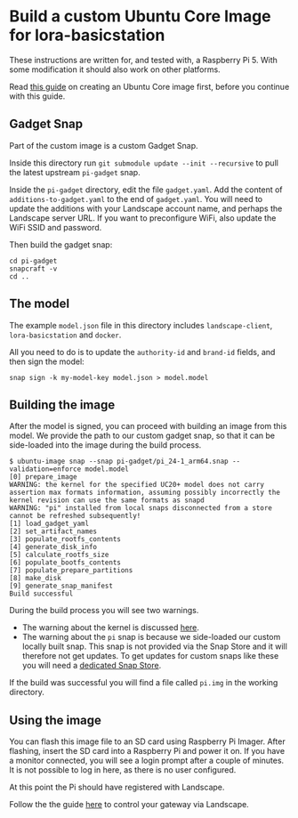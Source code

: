 # Build a custom Ubuntu Core Image for lora-basicstation

These instructions are written for, and tested with, a Raspberry Pi 5.
With some modification it should also work on other platforms.

Read [this guide](https://ubuntu.com/core/docs/build-an-image) on creating an Ubuntu Core image first, before you continue with this guide.

## Gadget Snap

Part of the custom image is a custom Gadget Snap.

Inside this directory run `git submodule update --init --recursive` to pull the latest upstream `pi-gadget` snap.

Inside the `pi-gadget` directory, edit the file `gadget.yaml`.
Add the content of `additions-to-gadget.yaml` to the end of `gadget.yaml`.
You will need to update the additions with your Landscape account name, and perhaps the Landscape server URL.
If you want to preconfigure WiFi, also update the WiFi SSID and password.

Then build the gadget snap:

```
cd pi-gadget
snapcraft -v
cd ..
```

## The model

The example `model.json` file in this directory includes `landscape-client`, `lora-basicstation` and `docker`.

All you need to do is to update the `authority-id` and `brand-id` fields, and then sign the model:

```
snap sign -k my-model-key model.json > model.model
```

## Building the image

After the model is signed, you can proceed with building an image from this model.
We provide the path to our custom gadget snap, so that it can be side-loaded into the image during the build process.

```
$ ubuntu-image snap --snap pi-gadget/pi_24-1_arm64.snap --validation=enforce model.model
[0] prepare_image
WARNING: the kernel for the specified UC20+ model does not carry assertion max formats information, assuming possibly incorrectly the kernel revision can use the same formats as snapd
WARNING: "pi" installed from local snaps disconnected from a store cannot be refreshed subsequently!
[1] load_gadget_yaml
[2] set_artifact_names
[3] populate_rootfs_contents
[4] generate_disk_info
[5] calculate_rootfs_size
[6] populate_bootfs_contents
[7] populate_prepare_partitions
[8] make_disk
[9] generate_snap_manifest
Build successful
```

During the build process you will see two warnings.

- The warning about the kernel is discussed [here](https://forum.snapcraft.io/t/ubuntu-image-warning-kernel-snap/37774/3).
- The warning about the `pi` snap is because we side-loaded our custom locally built snap. This snap is not provided via the Snap Store and it will therefore not get updates. To get updates for custom snaps like these you will need a [dedicated Snap Store](https://ubuntu.com/core/docs/dedicated-snap-stores).

If the build was successful you will find a file called `pi.img` in the working directory.

## Using the image

You can flash this image file to an SD card using Raspberry Pi Imager.
After flashing, insert the SD card into a Raspberry Pi and power it on.
If you have a monitor connected, you will see a login prompt after a couple of minutes.
It is not possible to log in here, as there is no user configured.

At this point the Pi should have registered with Landscape.

Follow the the guide [here](../landscape/README.md) to control your gateway via Landscape.
